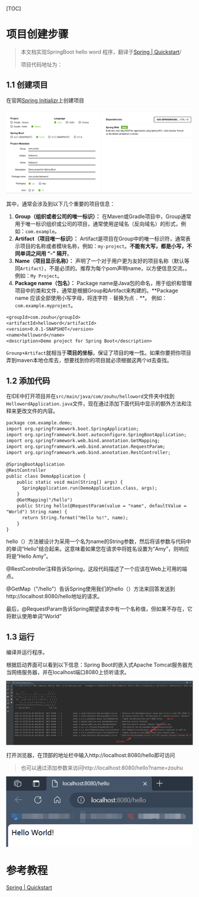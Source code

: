 
[TOC]



# 项目创建步骤
> 本文档实现SpringBoot  hello word 程序，翻译于[Spring | Quickstart](https://spring.io/quickstart)/
>
> 项目代码地址为：
## 1.1 创建项目

在官网[Spring Initializr](https://start.spring.io/)上创建项目

![image-20231127225358966](images/image-20231127225358966.png)



其中，通常会涉及到以下几个重要的项目信息：

1. **Group（组织或者公司的唯一标识）：** 在Maven或Gradle项目中，Group通常用于唯一标识组织或公司的项目，通常使用逆域名（反向域名）的形式，例如：`com.example`。
2. **Artifact（项目唯一标识）：** Artifact是项目在Group中的唯一标识符，通常表示项目的名称或者模块名称，例如：`my-project`。**不能有大写，都是小写，不同单词之间用 “-” 隔开**。
3. **Name（项目显示名称）：** 声明了一个对于用户更为友好的项目名称（默认等同`Artifact`），不是必须的。推荐为每个pom声明name，以方便信息交流。。 例如：`My Project`。
4. **Package name（包名）：** Package name是Java包的命名，用于组织和管理项目中的类和文件，通常是根据Group和Artifact来构建的。**Package name 应该全部使用小写字母，将连字符 `-` 替换为点 `.` **。 例如：`com.example.myproject`。

```
<groupId>com.zouhu</groupId>
<artifactId>helloword</artifactId>
<version>0.0.1-SNAPSHOT</version>
<name>helloword</name>
<description>Demo project for Spring Boot</description>
```

`Grounp+Artifact`就相当于**项目的坐标**，保证了项目的唯一性。如果你要把你项目弄到maven本地仓库去，想要找到你的项目就必须根据这两个id去查找。





## 1.2 添加代码

在IDE中打开项目并在`src/main/java/com/zouhu/helloword`文件夹中找到`HellowordApplication.java`文件，现在通过添加下面代码中显示的额外方法和注释来更改文件的内容。

```
package com.example.demo;
import org.springframework.boot.SpringApplication;
import org.springframework.boot.autoconfigure.SpringBootApplication;
import org.springframework.web.bind.annotation.GetMapping;
import org.springframework.web.bind.annotation.RequestParam;
import org.springframework.web.bind.annotation.RestController;

@SpringBootApplication
@RestController
public class DemoApplication {
    public static void main(String[] args) {
      SpringApplication.run(DemoApplication.class, args);
    }
    @GetMapping("/hello")
    public String hello(@RequestParam(value = "name", defaultValue = "World") String name) {
      return String.format("Hello %s!", name);
    }
}
```

hello（）方法被设计为采用一个名为name的String参数，然后将该参数与代码中的单词“Hello”结合起来。这意味着如果您在请求中将姓名设置为“Amy”，则响应将是“Hello Amy”。

@RestController注释告诉Spring，这段代码描述了一个应该在Web上可用的端点。

@GetMap（"/hello"）告诉Spring使用我们的hello（）方法来回答发送到http://localhost:8080/hello地址的请求。

最后，@RequestParam告诉Spring期望请求中有一个名称值，但如果不存在，它将默认使用单词“World”





## 1.3 运行

编译并运行程序。

根据启动界面可以看到以下信息：Spring Boot的嵌入式Apache Tomcat服务器充当网络服务器，并在localhost端口8080上侦听请求。

![image-20231127230937710](images/image-20231127230937710.png)



打开浏览器，在顶部的地址栏中输入http://localhost:8080/hello即可访问

> 也可以通过添加参数来访问http://localhost:8080/hello?name=zouhu 

![image-20231127231326105](images/image-20231127231326105.png)





# 参考教程

[Spring | Quickstart](https://spring.io/quickstart)

